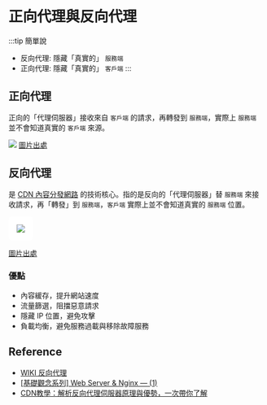 # 正向代理與反向代理
:::tip 簡單說
- 反向代理: 隱藏「真實的」 `服務端`
- 正向代理: 隱藏「真實的」 `客戶端`
:::

## 正向代理
正向的「代理伺服器」接收來自 `客戶端` 的請求，再轉發到 `服務端`，實際上 `服務端` 並不會知道真實的 `客戶端` 來源。

![](/Browser/img/proxy-flow.jpg)
[圖片出處](https://www.apeiro8.com/how-does-reverse-proxy-work-in-cdn/)


## 反向代理
是 [CDN 內容分發網路] 的技術核心。指的是反向的「代理伺服器」替 `服務端` 來接收請求，再「轉發」到 `服務端`，`客戶端` 實際上並不會知道真實的 `服務端` 位置。

<img src="/Browser/img/Reverse_proxy_h2g2bob.svg" style="padding: 1rem; background: white; border-radius: 8px;">

[圖片出處](https://zh.wikipedia.org/zh-tw/%E5%8F%8D%E5%90%91%E4%BB%A3%E7%90%86)

### 優點
- 內容緩存，提升網站速度
- 流量篩選，阻擋惡意請求
- 隱藏 IP 位置，避免攻擊
- 負載均衡，避免服務過載與移除故障服務

## Reference
[CDN 內容分發網路]: /Browser/cdn
- [WIKI 反向代理](https://zh.wikipedia.org/zh-tw/%E5%8F%8D%E5%90%91%E4%BB%A3%E7%90%86)
- [[基礎觀念系列] Web Server & Nginx — (1)](https://medium.com/starbugs/web-server-nginx-1-cf5188459108#:~:text=Apache%20%E7%99%BC%E6%8F%AE%E5%95%A6%E3%80%82-,%E6%AD%A3%E5%90%91%E4%BB%A3%E7%90%86%E8%88%87%E5%8F%8D%E5%90%91%E4%BB%A3%E7%90%86,-%E8%AC%9B%E8%A7%A3%E9%80%99%E5%85%A9%E5%80%8B)
- [CDN教學：解析反向代理伺服器原理與優勢，一次帶你了解](https://www.apeiro8.com/how-does-reverse-proxy-work-in-cdn/)